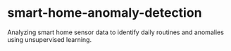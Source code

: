 # smart-home-anomaly-detection
Analyzing smart home sensor data to identify daily routines and anomalies using unsupervised learning.
